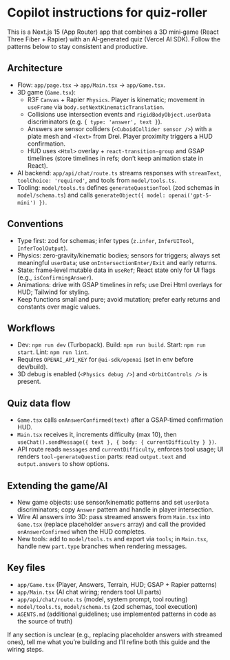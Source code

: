 # Copilot instructions for quiz-roller

This is a Next.js 15 (App Router) app that combines a 3D mini‑game (React Three Fiber + Rapier) with an AI‑generated quiz (Vercel AI SDK). Follow the patterns below to stay consistent and productive.

## Architecture

- Flow: `app/page.tsx` → `app/Main.tsx` → `app/Game.tsx`.
- 3D game (`Game.tsx`):
  - R3F `Canvas` + Rapier `Physics`. Player is kinematic; movement in `useFrame` via `body.setNextKinematicTranslation`.
  - Collisions use intersection events and `rigidBodyObject.userData` discriminators (e.g. `{ type: 'answer', text }`).
  - Answers are sensor colliders (`<CuboidCollider sensor />`) with a plate mesh and `<Text>` from Drei. Player proximity triggers a HUD confirmation.
  - HUD uses `<Html>` overlay + `react-transition-group` and GSAP timelines (store timelines in refs; don’t keep animation state in React).
- AI backend: `app/api/chat/route.ts` streams responses with `streamText`, `toolChoice: 'required'`, and tools from `model/tools.ts`.
- Tooling: `model/tools.ts` defines `generateQuestionTool` (zod schemas in `model/schema.ts`) and calls `generateObject({ model: openai('gpt-5-mini') })`.

## Conventions

- Type first: zod for schemas; infer types (`z.infer`, `InferUITool`, `InferToolOutput`).
- Physics: zero‑gravity/kinematic bodies; sensors for triggers; always set meaningful `userData`; use `onIntersectionEnter/Exit` and early returns.
- State: frame‑level mutable data in `useRef`; React state only for UI flags (e.g., `isConfirmingAnswer`).
- Animations: drive with GSAP timelines in refs; use Drei Html overlays for HUD; Tailwind for styling.
- Keep functions small and pure; avoid mutation; prefer early returns and constants over magic values.

## Workflows

- Dev: `npm run dev` (Turbopack). Build: `npm run build`. Start: `npm run start`. Lint: `npm run lint`.
- Requires `OPENAI_API_KEY` for `@ai-sdk/openai` (set in env before dev/build).
- 3D debug is enabled (`<Physics debug />`) and `<OrbitControls />` is present.

## Quiz data flow

- `Game.tsx` calls `onAnswerConfirmed(text)` after a GSAP‑timed confirmation HUD.
- `Main.tsx` receives it, increments difficulty (max 10), then `useChat().sendMessage({ text }, { body: { currentDifficulty } })`.
- API route reads `messages` and `currentDifficulty`, enforces tool usage; UI renders `tool-generateQuestion` parts: read `output.text` and `output.answers` to show options.

## Extending the game/AI

- New game objects: use sensor/kinematic patterns and set `userData` discriminators; copy `Answer` pattern and handle in player intersection.
- Wire AI answers into 3D: pass streamed answers from `Main.tsx` into `Game.tsx` (replace placeholder `answers` array) and call the provided `onAnswerConfirmed` when the HUD completes.
- New tools: add to `model/tools.ts` and export via `tools`; in `Main.tsx`, handle new `part.type` branches when rendering messages.

## Key files

- `app/Game.tsx` (Player, Answers, Terrain, HUD; GSAP + Rapier patterns)
- `app/Main.tsx` (AI chat wiring; renders tool UI parts)
- `app/api/chat/route.ts` (model, system prompt, tool routing)
- `model/tools.ts`, `model/schema.ts` (zod schemas, tool execution)
- `AGENTS.md` (additional guidelines; use implemented patterns in code as the source of truth)

If any section is unclear (e.g., replacing placeholder answers with streamed ones), tell me what you’re building and I’ll refine both this guide and the wiring steps.
